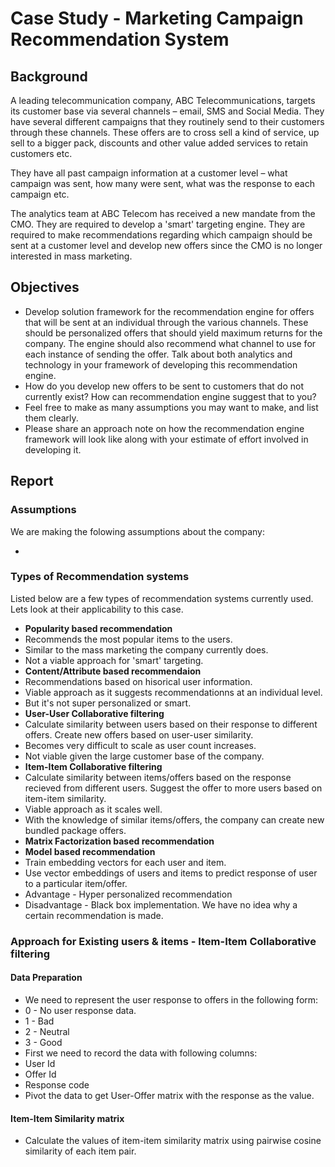 # Case Study - Marketing Campaign Recommendation System

## Background

A leading telecommunication company, ABC Telecommunications, targets its customer base via several channels – email, SMS and Social Media. They have several different campaigns that they routinely send to their customers through these channels. These offers are to cross sell a kind of service, up sell to a bigger pack, discounts and other value added services to retain customers etc.  

They have all past campaign information at a customer level – what campaign was sent, how many were sent, what was the response to each campaign etc.  

The analytics team at ABC Telecom has received a new mandate from the CMO. They are required to develop a 'smart' targeting engine. They are required to make recommendations regarding which campaign should be sent at a customer level and develop new offers since the CMO is no longer interested in mass marketing.  

## Objectives

- Develop solution framework for the recommendation engine for offers that will be sent at an individual through the various channels. These should be personalized offers that should yield maximum returns for the company. The engine should also recommend what channel to use for each instance of sending the offer. Talk about both analytics and technology in your framework of developing this recommendation engine.
- How do you develop new offers to be sent to customers that do not currently exist? How can recommendation engine suggest that to you?
- Feel free to make as many assumptions you may want to make, and list them clearly.
- Please share an approach note on how the recommendation engine framework will look like along with your estimate of effort involved in developing it.

## Report

### Assumptions

We are making the folowing assumptions about the company:

- 

### Types of Recommendation systems

Listed below are a few types of recommendation systems currently used. Lets look at their applicability to this case.

- **Popularity based recommendation**
 - Recommends the most popular items to the users.
 - Similar to the mass marketing the company currently does.
 - Not a viable approach for 'smart' targeting.
- **Content/Attribute based recommendaion**
 - Recommendations based on hisorical user information.
 - Viable approach as it suggests recommendationns at an individual level.
 - But it's not super personalized or smart.
- **User-User Collaborative filtering**
 - Calculate similarity between users based on their response to different offers. Create new offers based on user-user similarity.
 - Becomes very difficult to scale as user count increases.
 - Not viable given the large customer base of the company.
- **Item-Item Collaborative filtering**
 - Calculate similarity between items/offers based on the response recieved from different users. Suggest the offer to more users based on item-item similarity.
 - Viable approach as it scales well.
 - With the knowledge of similar items/offers, the company can create new bundled package offers.
- **Matrix Factorization based recommendation**
- **Model based recommendation**
 - Train embedding vectors for each user and item.
 - Use vector embeddings of users and items to predict response of user to a particular item/offer.
 - Advantage - Hyper personalized recommendation
 - Disadvantage - Black box implementation. We have no idea why a certain recommendation is made.

### Approach for Existing users & items - Item-Item Collaborative filtering

#### Data Preparation

- We need to represent the user response to offers in the following form:
 - 0 - No user response data. 
 - 1 - Bad
 - 2 - Neutral
 - 3 - Good
- First we need to record the data with following columns:
 - User Id
 - Offer Id
 - Response code
- Pivot the data to get User-Offer matrix with the response as the value. 

#### Item-Item Similarity matrix

- Calculate the values of item-item similarity matrix using pairwise cosine similarity of each item pair. 


